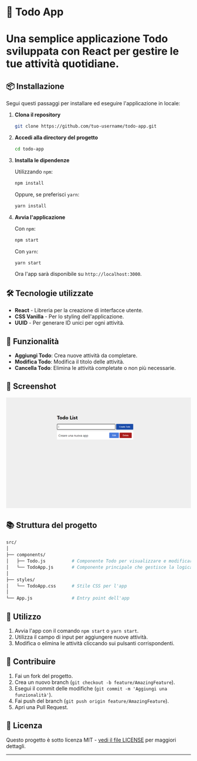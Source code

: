 
# 📝 Todo App

Una semplice applicazione Todo sviluppata con React per gestire le tue attività quotidiane.
=======

## 📦 Installazione

Segui questi passaggi per installare ed eseguire l'applicazione in locale:

1. **Clona il repository**

   ```bash
   git clone https://github.com/tuo-username/todo-app.git
   ```

2. **Accedi alla directory del progetto**

   ```bash
   cd todo-app
   ```

3. **Installa le dipendenze**

   Utilizzando `npm`:
   ```bash
   npm install
   ```

   Oppure, se preferisci `yarn`:
   ```bash
   yarn install
   ```

4. **Avvia l'applicazione**

   Con `npm`:
   ```bash
   npm start
   ```

   Con `yarn`:
   ```bash
   yarn start
   ```

   Ora l'app sarà disponibile su `http://localhost:3000`.

## 🛠️ Tecnologie utilizzate

- **React** - Libreria per la creazione di interfacce utente.
- **CSS Vanilla** - Per lo styling dell'applicazione.
- **UUID** - Per generare ID unici per ogni attività.

## 🔧 Funzionalità

- **Aggiungi Todo**: Crea nuove attività da completare.
- **Modifica Todo**: Modifica il titolo delle attività.
- **Cancella Todo**: Elimina le attività completate o non più necessarie.

## 📸 Screenshot

![Screenshot dell'app](./public//assets/Screenshot-todo-list.png)

## 📚 Struttura del progetto

```bash
src/
│
├── components/
│   ├── Todo.js          # Componente Todo per visualizzare e modificare attività
│   └── TodoApp.js       # Componente principale che gestisce la logica
│
├── styles/
│   └── TodoApp.css      # Stile CSS per l'app
│
└── App.js               # Entry point dell'app
```

## 📝 Utilizzo

1. Avvia l'app con il comando `npm start` o `yarn start`.
2. Utilizza il campo di input per aggiungere nuove attività.
3. Modifica o elimina le attività cliccando sui pulsanti corrispondenti.

## 🤝 Contribuire

1. Fai un fork del progetto.
2. Crea un nuovo branch (`git checkout -b feature/AmazingFeature`).
3. Esegui il commit delle modifiche (`git commit -m 'Aggiungi una funzionalità'`).
4. Fai push del branch (`git push origin feature/AmazingFeature`).
5. Apri una Pull Request.

## 📄 Licenza

Questo progetto è sotto licenza MIT - [vedi il file LICENSE](LICENSE) per maggiori dettagli.

---
